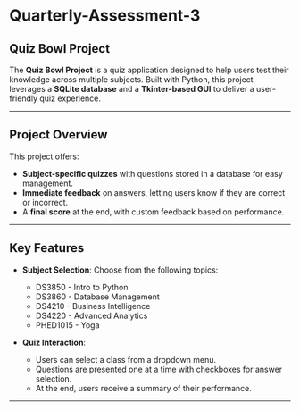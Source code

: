 # Quarterly-Assessment-3

## Quiz Bowl Project

The **Quiz Bowl Project** is a quiz application designed to help users test their knowledge across multiple subjects. Built with Python, this project leverages a **SQLite database** and a **Tkinter-based GUI** to deliver a user-friendly quiz experience.

---

## Project Overview

This project offers:

- **Subject-specific quizzes** with questions stored in a database for easy management.
- **Immediate feedback** on answers, letting users know if they are correct or incorrect.
- A **final score** at the end, with custom feedback based on performance.

---

## Key Features

- **Subject Selection**: Choose from the following topics:
  - DS3850 - Intro to Python
  - DS3860 - Database Management
  - DS4210 - Business Intelligence
  - DS4220 - Advanced Analytics
  - PHED1015 - Yoga

- **Quiz Interaction**:
  - Users can select a class from a dropdown menu.
  - Questions are presented one at a time with checkboxes for answer selection.
  - At the end, users receive a summary of their performance.

---

